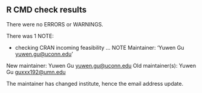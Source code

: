 ## R CMD check results
There were no ERRORS or WARNINGS.

There was 1 NOTE:

  * checking CRAN incoming feasibility ... NOTE
  Maintainer: ‘Yuwen Gu <yuwen.gu@uconn.edu>’

  New maintainer:
    Yuwen Gu <yuwen.gu@uconn.edu>
  Old maintainer(s):
    Yuwen Gu <guxxx192@umn.edu>

The maintainer has changed institute, hence the email address update.
